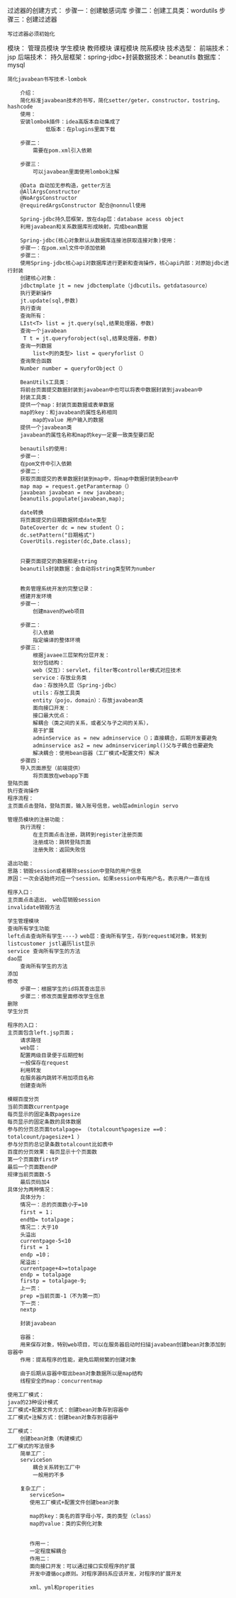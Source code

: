 过滤器的创建方式：
    步骤一：创建敏感词库
    步骤二：创建工具类：wordutils
    步骤三：创建过滤器


    写过滤器必须初始化
    
模块：
    管理员模块
    学生模块
    教师模块
    课程模块
    院系模块
    技术选型：
    前端技术：
        jsp
    后端技术：
        持久层框架：spring-jdbc+封装数据技术：beanutils
    数据库：
        mysql

    简化javabean书写技术-lombok
        
        介绍：
        简化标准javabean技术的书写，简化setter/geter，constructor，tostring，hashcode
        使用：
        安装lombok插件：idea高版本自动集成了
                低版本：在plugins里面下载

        步骤二：
            需要在pom.xml引入依赖

        步骤三：
            可以javabean里面使用lombok注解

        @Data 自动加无参构造，getter方法
        @AllArgsConstructor
        @NoArgsConstructor
        @requiredArgsConstructor 配合@nonnull使用

        Spring-jdbc持久层框架，放在dap层：database acess object
        利用javabean和关系数据库形成映射，完成bean数据

        Spring-jdbc(核心对象默认从数据库连接池获取连接对象)使用：
        步骤一：在pom.xml文件中添加依赖
        步骤二：
        使用Spring-jdbc核心api对数据库进行更新和查询操作，核心api内部：对原始jdbc进行封装
        创建核心对象：
        jdbctmplate jt = new jdbctemplate（jdbcutils。getdatasource）
        执行更新操作
        jt.update(sql,参数)
        执行查询
        查询所有：
        LIst<T> list = jt.query(sql,结果处理器，参数)
        查询一个javabean
         T t = jt.queryforobject(sql,结果处理器，参数)
        查询一列数据
            list<列的类型> list = queryforlist（）
        查询聚合函数
        Number number = queryforObject（）

        BeanUtils工具类：
        将前台页面提交数据封装到javabean中也可以将表中数据封装到javabean中
        封装工具类：
        提供一个map：封装页面数据或表单数据
        map的key：和javabean的属性名称相同
            map的value 用户输入的数据
        提供一个javabean类
        javabean的属性名称和map的key一定要一致类型要匹配

        benautils的使用:
        步骤一：
        在pom文件中引入依赖
        步骤二：
        获取页面提交的表单数据封装到map中，将map中数据封装到bean中
        map map = request.getParamtermap（）
        javabean javabean = new javabean;
        beanutils.populate(javabean,map);

        date转换
        将页面提交的日期数据转成date类型
        DateCoverter dc = new student（）；
        dc.setPattern("日期格式")
        CoverUtils.register(dc,Date.class);


        只要页面提交的数据都是string
        beanutils封装数据：会自动将string类型转为number


        教务管理系统开发的完整记录：
        搭建开发环境
        步骤一：
            创建maven的web项目
            
        步骤二：
            引入依赖
            指定编译的整体环境
        步骤三：
            根据javaee三层架构分层开发：
            划分包结构：
            web（交互）：servlet，filter等controller模式对应技术
            service：存放业务类
            dao：存放持久层（Spring-jdbc）
            utils：存放工具类
            entity（pojo，domain）：存放javabean类
            面向接口开发：
            接口最大优点：
            解耦合（类之间的关系，或者父与子之间的关系），
            易于扩展
            adminService as = new adminservice（）；直接耦合，后期开发要避免
            adminservice as2 = new adminservicerimpl()父与子耦合也要避免
            解决耦合：使用bean容器（工厂模式+配置文件）解决
        步骤四：
        导入页面原型（前端提供）
            将页面放在webapp下面
    登陆页面
    执行查询操作
    程序流程：
    主页面点击登陆，登陆页面，输入账号信息，web层adminlogin servo

    管理员模块的注册功能：
        执行流程：
            在主页面点击注册，跳转到register注册页面
            注册成功：跳转登陆页面
            注册失败：返回失败信

    退出功能：
    思路：销毁session或者移除session中登陆的用户信息
    原因：一次会话始终对应一个session。如果session中有用户名，表示用户一直在线

    程序入口：
    主页面点击退出， web层销毁session
    invalidate销毁方法

    学生管理模块
    查询所有学生功能
    left点击查询所有学生----》web层：查询所有学生，存到request域对象，转发到listcustomer jstl遍历list显示
    service 查询所有学生的方法
    dao层
        查询所有学生的方法
    添加
    修改
        步骤一：根据学生的id将其查出显示
        步骤二：修改页面里面修改学生信息
    删除
    学生分页

    程序的入口：
    主页面包含left.jsp页面；
        请求路径
        web层：
        配置两级目录便于后期控制
        一般保存在request
        利用转发
        在服务器内跳转不用加项目名称
        创建查询所

    模糊百度分页
    当前页面数currentpage
    每页显示的固定条数pagesize
    每页显示的固定条数的具体数据
    参与的分页总页面totalpage= （totalcount%pagesize ==0：totalcount/pagesize+1 ）
    参与分页的总记录条数totalcount比如表中
    百度的分页效果：每页显示十个页面数
    第一个页面数firstP
    最后一个页面数endP
    规律当前页面数-5
        最后页码加4
    具体分为两种情况：
        具体分为：
        情况一：总的页面数小于=10
        first = 1；
        end怕= totalpage；
        情况二：大于10
        头溢出
        currentpage-5<10
        first = 1
        endp =10；
        尾溢出：
        currentpage+4>=totalpage
        endp = totalpage
        firstp = totalpage-9;
        上一页：
        prep =当前页面-1（不为第一页）
        下一页：
        nextp

        封装javabean

        容器：
        用来保存对象，特别web项目，可以在服务器启动时扫描javabean创建bean对象添加到容器中
        作用：提高程序的性能，避免后期频繁的创建对象

        由于后期从容器中取出bean对象数据所以是map结构
        线程安全的map：concurrentmap
    
    使用工厂模式：
    java的23种设计模式
    工厂模式+配置文件方式：创建bean对象存到容器中
    工厂模式+注解方式：创建bean对象存到容器中

    工厂模式：
        创建bean对象（构建模式）
    工厂模式的写法很多
        简单工厂：
        serviceSon
            耦合关系转到工厂中
            一般用的不多

        复杂工厂：
           serviceSon=
           使用工厂模式+配置文件创建bean对象

           map的key：类名的首字母小写，类的类型（class）
           map的value：类的实例化对象


           作用一：
           一定程度解耦合
           作用二：
           面向接口开发：可以通过接口实现程序的扩展
           开发中遵循ocp原则。对程序源码系应该开发，对程序的扩展开发
           
           xml、yml和properities

           





